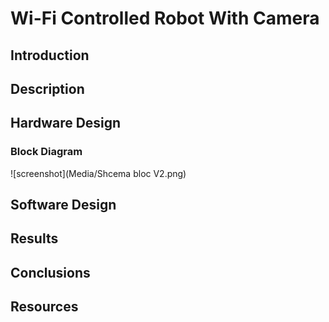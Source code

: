 # Wi-Fi Controlled Robot With Camera

## Introduction

## Description

## Hardware Design

### Block Diagram

![screenshot](Media/Shcema bloc V2.png)

## Software Design

## Results

## Conclusions

## Resources
